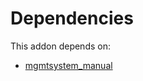 # Dependencies

This addon depends on:

- [mgmtsystem_manual](https://github.com/bringout/oca-technical)
